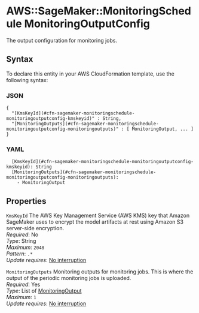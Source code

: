 # AWS::SageMaker::MonitoringSchedule MonitoringOutputConfig<a name="aws-properties-sagemaker-monitoringschedule-monitoringoutputconfig"></a>

The output configuration for monitoring jobs\.

## Syntax<a name="aws-properties-sagemaker-monitoringschedule-monitoringoutputconfig-syntax"></a>

To declare this entity in your AWS CloudFormation template, use the following syntax:

### JSON<a name="aws-properties-sagemaker-monitoringschedule-monitoringoutputconfig-syntax.json"></a>

```
{
  "[KmsKeyId](#cfn-sagemaker-monitoringschedule-monitoringoutputconfig-kmskeyid)" : String,
  "[MonitoringOutputs](#cfn-sagemaker-monitoringschedule-monitoringoutputconfig-monitoringoutputs)" : [ MonitoringOutput, ... ]
}
```

### YAML<a name="aws-properties-sagemaker-monitoringschedule-monitoringoutputconfig-syntax.yaml"></a>

```
  [KmsKeyId](#cfn-sagemaker-monitoringschedule-monitoringoutputconfig-kmskeyid): String
  [MonitoringOutputs](#cfn-sagemaker-monitoringschedule-monitoringoutputconfig-monitoringoutputs):
    - MonitoringOutput
```

## Properties<a name="aws-properties-sagemaker-monitoringschedule-monitoringoutputconfig-properties"></a>

`KmsKeyId` <a name="cfn-sagemaker-monitoringschedule-monitoringoutputconfig-kmskeyid"></a>
The AWS Key Management Service \(AWS KMS\) key that Amazon SageMaker uses to encrypt the model artifacts at rest using Amazon S3 server\-side encryption\.  
_Required_: No  
_Type_: String  
_Maximum_: `2048`  
_Pattern_: `.*`  
_Update requires_: [No interruption](https://docs.aws.amazon.com/AWSCloudFormation/latest/UserGuide/using-cfn-updating-stacks-update-behaviors.html#update-no-interrupt)

`MonitoringOutputs` <a name="cfn-sagemaker-monitoringschedule-monitoringoutputconfig-monitoringoutputs"></a>
Monitoring outputs for monitoring jobs\. This is where the output of the periodic monitoring jobs is uploaded\.  
_Required_: Yes  
_Type_: List of [MonitoringOutput](aws-properties-sagemaker-monitoringschedule-monitoringoutput.md)  
_Maximum_: `1`  
_Update requires_: [No interruption](https://docs.aws.amazon.com/AWSCloudFormation/latest/UserGuide/using-cfn-updating-stacks-update-behaviors.html#update-no-interrupt)
